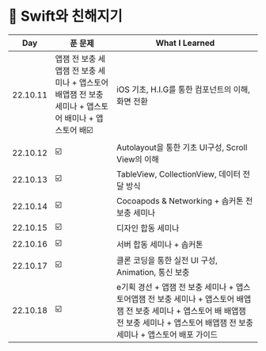 # 🍎 Swift와 친해지기
| Day |  푼 문제  | What I Learned |
| ------ | ---- |----------- |
| 22.10.11 | 앱잼 전 보충 세앱잼 전 보충 세미나 + 앱스토어 배앱잼 전 보충 세미나 + 앱스토어 배미나 + 앱스토어 배☑️ | iOS 기초, H.I.G를 통한 컴포넌트의 이해, 화면 전환 |
| 22.10.12 | ☑️ | Autolayout을 통한 기초 UI구성, Scroll View의 이해 |
| 22.10.13 | ☑️ | TableView, CollectionView, 데이터 전달 방식 |
| 22.10.14 | ☑️ | Cocoapods & Networking + 솝커톤 전 보충 세미나 |
| 22.10.15 | ☑️ |디자인 합동 세미나 |
| 22.10.16 | ☑️ |서버 합동 세미나 + 솝커톤  |
| 22.10.17 | ☑️ |클론 코딩을 통한 실전 UI 구성, Animation, 통신 보충  |
| 22.10.18 | ☑️ |e기획 경선 + 앱잼 전 보충 세미나 + 앱스토어앱잼 전 보충 세미나 + 앱스토어 배앱잼 전 보충 세미나 + 앱스토어 배 배앱잼 전 보충 세미나 + 앱스토어 배앱잼 전 보충 세미나 + 앱스토어 배포 가이드  |
